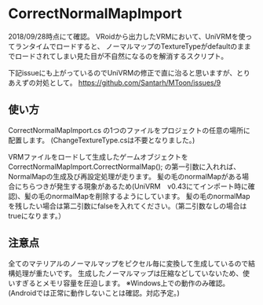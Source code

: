 # CorrectNormalMapImport
2018/09/28時点にて確認。
VRoidから出力したVRMにおいて、UniVRMを使ってランタイムでロードすると、
ノーマルマップのTextureTypeがdefaultのままでロードされてしまい見た目が不自然になるのを解消するスクリプト。

下記issueにも上がっているのでUniVRMの修正で直に治ると思いますが、とりあえずの対処として。
https://github.com/Santarh/MToon/issues/9


## 使い方
CorrectNormalMapImport.cs
の1つのファイルをプロジェクトの任意の場所に配置します。
(ChangeTextureType.csは不要となりました。)

VRMファイルをロードして生成したゲームオブジェクトを
CorrectNormalMapImport.CorrectNormalMap();
の第一引数に入れれば、NormalMapの生成及び再設定処理が走ります。
髪の毛のnormalMapがある場合にちらつきが発生する現象があるため(UniVRM　v0.43にてインポート時に確認)、髪の毛のnormalMapを削除するようにしています。
髪の毛のnormalMapを残したい場合は第二引数にfalseを入れてください。（第二引数なしの場合はtrueになります。）

## 注意点
全てのマテリアルのノーマルマップをピクセル毎に変換して生成しているので結構処理が重たいです。
生成したノーマルマップは圧縮などしていないため、使いすぎるとメモリ容量を圧迫します。
※Windows上での動作のみ確認。(Androidでは正常に動作しないことは確認。対応予定。)
